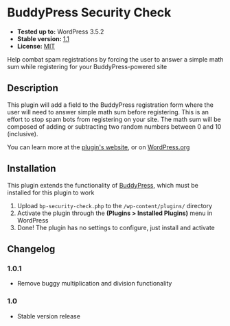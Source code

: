 # BuddyPress Security Check

* __Tested up to:__ WordPress 3.5.2
* __Stable version:__ [1.1](http://downloads.wordpress.org/plugin/bp-security-check.latest-stable.zip)
* __License:__ [MIT](http://opensource.org/licenses/MIT)

Help combat spam registrations by forcing the user to answer a simple math sum while registering for your BuddyPress-powered site

## Description

This plugin will add a field to the BuddyPress registration form where the user will need to answer simple math sum before registering. This is an effort to stop spam bots from registering on your site. The math sum will be composed of adding or subtracting two random numbers between 0 and 10 (inclusive).

You can learn more at the [plugin's website](http://bungeshea.com/plugins/bp-sercurity-check/), or on [WordPress.org](http://wordpress.org/extend/plugins/bp-security-check)

## Installation

This plugin extends the functionality of [BuddyPress](http://wordpress.org/extend/plugins/buddypress), which must be installed for this plugin to work

1. Upload `bp-security-check.php` to the `/wp-content/plugins/` directory
2. Activate the plugin through the __(Plugins > Installed Plugins)__ menu in WordPress
3. Done! The plugin has no settings to configure, just install and activate

## Changelog

### 1.0.1
* Remove buggy multiplication and division functionality

### 1.0
* Stable version release
